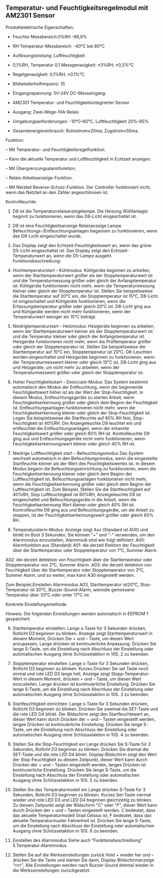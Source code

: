## Temperatur- und Feuchtigkeitsregelmodul mit AM2301 Sensor

Produktelektrische Eigenschaften:

- Feuchte-Messbereich:0%RH -99,9%

- RH-Temperatur-Messbereich: -40°C bei 80°C

- Auflösungsleistung: Luftfeuchtigkeit

- 0,1%RH, Temperatur 0,1 Messgenauigkeit: ±3%RH; ±0,5%°C

- Regelgenauigkeit: 0,1%RH; ±0.1%°C

- Bildwiederholfrequenz: 1S

- Eingangsspannung: 5V-24V DC-Messeingang:

- AM2301 Temperatur- und Feuchtigkeitsintegrierter Sensor

- Ausgang: Zwei-Wege-10A-Relais

- Umgebungsanforderungen: -10°C–60°C, Luftfeuchtigkeit 20%–85%

- Gesamtenergieverbrauch: Ruhestrom≤20ma, Zugstrom≤50ma.

Funktion:

– Mit Temperatur- und Feuchtigkeitsregelfunktion.

– Kann die aktuelle Temperatur und Luftfeuchtigkeit in Echtzeit anzeigen.

– Mit Übergrenzungsalarmfunktion.

– Relais-Arbeitsanzeige-Funktion.

– Mit Netzteil Reverse-Schutz-Funktion. Der Controller funktioniert nicht, wenn das Netzteil an den Zähler angeschlossen ist.


Kontrollleuchte:

1. D8 ist die Temperaturrelaisanzeigelampe. Die Heizung (Kühlanlage) beginnt zu funktionieren, wenn das D8-Licht eingeschaltet ist.
2. D9 ist eine Feuchtigkeitsanzeige Relaisanzeige Lampe. Befeuchtungs-/Entfeuchtungsanlagen begannen zu funktionieren, wenn das D9-Licht eingeschaltet wurde.
3. Das Display zeigt den Echtzeit-Feuchtigkeitswert an, wenn das grüne D5-Licht eingeschaltet ist. Das Display zeigt den Echtzeit-Temperaturwert an, wenn die D5-Lampe ausgeht.
 
Funktionsbeschreibung:

1. Hochtemperaturstart – Kühlmodus:
Kühlgeräte beginnen zu arbeiten, wenn der Starttemperaturwert größer als der Stopptemperaturwert ist und die Temperaturmessung größer oder gleich der Anfangstemperatur ist. Kühlgeräte funktionieren nicht mehr, wenn die Temperaturmessung kleiner oder gleich der Stopptemperatur ist.
Stellen Sie beispielsweise die Starttemperatur auf 20°C ein, die Stopptemperatur ist 15°C, D8-Licht ist eingeschaltet und Kühlgeräte funktionieren, wenn die Erfassungstemperatur größer oder gleich 20°C ist. D8-Licht ging aus und Kühlgeräte werden nicht mehr funktionieren, wenn der Temperaturwert weniger als 15°C beträgt. 

2. Niedrigtemperaturstart – Heizmodus: 
Heizgeräte beginnen zu arbeiten, wenn der Starttemperaturwert kleiner als der Stopptemperaturwert ist und die Temperatur kleiner oder gleich der Anfangstemperatur ist. Heizgeräte funktionieren nicht mehr, wenn die Prüftemperatur größer oder gleich der Stopptemperatur ist.
Stellen Sie beispielsweise die Starttemperatur auf 15°C ein, Stopptemperatur ist 20°C. D8-Leuchten werden eingeschaltet und Heizgeräte beginnen zu funktionieren, wenn der Temperaturmesswert kleiner oder gleich 15°C ist. D8-Licht ging aus und Heizgeräte, um nicht mehr zu arbeiten, wenn der Temperaturmesswert größer oder gleich der Stopptemperatur ist. 

3. Hoher Feuchtigkeitsstart – Desiccant-Modus:
Das System bestimmt automatisch den Modus der Entfeuchtung, wenn der beginnende Feuchtigkeitswert höher ist als der Wert der Stop-Feuchtigkeit.
In diesem Modus, Entfeuchtungsgeräte zu starten Arbeit, wenn Feuchtigkeitserkennung größer oder gleich dem Beginn der Feuchtigkeit ist. Entfeuchtungsanlagen funktionieren nicht mehr, wenn die Feuchtigkeitserkennung kleiner oder gleich der Stop-Feuchtigkeit ist. Legen Sie beispielsweise die Startfeuchte auf 60% RH fest, Stop-Feuchtigkeit ist 40%RH. Die Anzeigeleuchte D9 leuchtet ein und entfeuchtet die Entfeuchtungsanlagen, wenn der erkannte Feuchtigkeitswert größer oder gleich 60% RH ist. Kontrollleuchte D9 ging aus und Entfeuchtungsgeräte nicht mehr funktionieren, wenn Feuchtigkeitserkennungswert kleiner oder gleich 40% RH ist. 

4. Niedrige Luftfeuchtigkeit start – Befeuchtungsmodus 
Das System wechselt automatisch in den Befeuchtungsmodus, wenn die eingestellte Startfeuchte kleiner als der Wert des Feuchtigkeitswertes ist.
In diesem Modus begann die Befeuchtungseinrichtung zu funktionieren, wenn die Feuchtigkeitserkennung kleiner oder gleich dem Beginn der Luftfeuchtigkeit ist. Befeuchtungsanlagen funktionieren nicht mehr, wenn die Feuchtigkeitserkennung größer oder gleich dem Beginn der Luftfeuchtigkeit ist. Zum Beispiel, Stellen Sie die Startfeuchtigkeit auf 40%RH, Stop Luftfeuchtigkeit ist 60%RH, Anzeigeleuchte D9 ist eingeschaltet und Befeuchtungsgeräte in die Arbeit, wenn die Feuchtigkeitserkennung Wert kleiner oder gleich 40% RH ist. Kontrollleuchte D9 ging aus und Befeuchtungsgeräte, um die Arbeit zu stoppen, ist der Feuchtigkeitserkennungswert größer oder gleich 60% RH.

5. Temperaturalarm-Modus: 
Anzeige zeigt Axx (Standard ist A00) und blinkt im Boot 3 Sekunden, Sie können "+" und "-" verwenden, um den Alarmmodus einzustellen, Alarmmodi sind wie folgt definiert: A00: Alarmfunktion aus (Standard) A01: die derzeit Etektion der Feuchtigkeit über die Starttemperatur oder Stopptemperatur von 1°C, Summer Alarm.

A02: die derzeit detektion von Feuchtigkeit über die Starttemperatur oder Stopptemperatur von 2°C, Summer Alarm.
A03: die derzeit detektion von Feuchtigkeit über die Starttemperatur oder Stopptemperatur von 3°C, Summer Alarm.
und so weiter, max kann A30 eingestellt werden.

Zum Beispiel,Einstellen Alarmmodus A03, Starttemperatur ist20°C, Stop-Temperatur ist 30°C, Buzzer-Sound-Alarm, wenndie gemessene Temperatur über 33°C oder unter 17°C ist.

Konkrete Einstellungsmethode

Hinweis: Die folgenden Einstellungen werden automatisch in EEPROM 1 gespeichert. 

6. Starttemperatur einstellen:
Lange s-Taste für 3 Sekunden drücken, Rotlicht D3 beginnen zu blinken. Anzeige zeigt Starttemperaturwert in diesem Moment, Drücken Sie + und – Taste, um diesen Wert anzupassen, Lange drücken ist kontinuierliche Anpassung. Drücken Sie lange S-Taste, um die Einstellung nach Abschluss der Einstellung
oder automatischen Ausgang ohne Schlüsselaktion in 10S. 2 zu beenden. 

7. Stopptemperatur einstellen:
Lange s-Taste für 3 Sekunden drücken, Rotlicht D3 beginnen zu blinken. Kurzes Drücken Sie set Taste noch einmal und rote LED D3 lange hell, Anzeige zeigt Stopp-Temperatur-Wert in diesem Moment, drücken + und – Taste, um diesen Wert einzustellen, Lange drücken ist kontinuierliche Einstellung. Drücken Sie lange S-Taste, um die Einstellung nach Abschluss der Einstellung
oder automatischen Ausgang ohne Schlüsselaktion in 10S. 3 zu beenden. 

8. Startfeuchtigkeit einrichten:
Lange s-Taste für 3 Sekunden drücken, Rotlicht D3 beginnen zu blinken. Drücken Sie zweimal die SET-Taste und die rote LED D4 blinkt. Der Bildschirm zeigt den Startfeuchtewert an, dieser Wert kann durch Drücken der + und – Tasten eingestellt werden, langes Drücken ist kontinuierliche Einstellung. Drücken Sie lange S-Taste, um die Einstellung nach Abschluss der Einstellung oder automatischen Ausgang ohne Schlüsselaktion in 10S. 4 zu beenden. 

9. Stellen Sie die Stop-Feuchtigkeit ein
Lange drücken Sie S-Taste für 3 Sekunden, Rotlicht D3 beginnen zu blinken. Drücken Sie dreimal die SET-Taste und die rote LED D4 blinkt. Display-Bildschirm zeigt den Wert der Stop-Feuchtigkeit zu diesem Zeitpunkt, dieser Wert kann durch Drücken der + und – Tasten eingestellt werden, langes Drücken ist kontinuierliche Einstellung. Drücken Sie lange S-Taste, um die Einstellung nach Abschluss der Einstellung
oder automatischen Ausgang ohne Schlüsselaktion in 10S. 5 zu beenden. 

10. Stellen Sie das Temperaturmodell ein 
Lange drücken S-Taste für 3 Sekunden, Rotlicht D3 beginnen zu blinken. Kurzes Set-Taste viermal wieder und rote LED D3 und LED D4 beginnen gleichzeitig zu blinken. Zu diesem Zeitpunkt zeigt der Bildschirm "C" oder "F", dieser Wert kann durch Drücken der + und – Tasten eingestellt werden. C bedeutet, dass das aktuelle Temperaturmodell Grad Celsius ist, F bedeutet, dass das aktuelle Temperaturmuster Fahrenheit ist. Drücken Sie lange S-Taste, um die Einstellung nach Abschluss der Einstellung oder automatischen Ausgang ohne Schlüsselaktion in 10S. 6 zu beenden. 

11. Einstellen des Alarmmodus 
Siehe auch "Funktionsbeschreibung" 5.Temperatur-Alarmmodus.

12. Stellen Sie auf die Werkseinstellungen zurück
Hold + wieder her und – drücken Sie die Taste und starten Sie dann, Display-Bildschirmanzeige "rrrr", Alle Einstellungen werden nach Buzzer-Sound dreimal wieder in die Werkseinstellungen zurückgesetzt.
